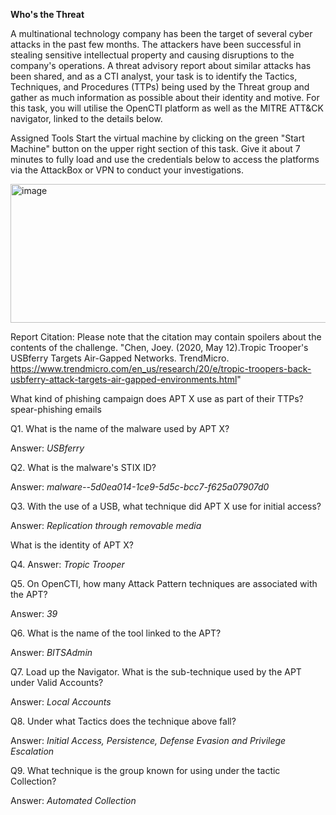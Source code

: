 **Who's the Threat**

A multinational technology company has been the target of several cyber attacks in the past few months. The attackers have been successful in stealing sensitive intellectual property and causing disruptions to the company's operations. A threat advisory report about similar attacks has been shared, and as a CTI analyst, your task is to identify the Tactics, Techniques, and Procedures (TTPs) being used by the Threat group and gather as much information as possible about their identity and motive. For this task, you will utilise the OpenCTI platform as well as the MITRE ATT&CK navigator, linked to the details below. 

Assigned Tools
Start the virtual machine by clicking on the green "Start Machine" button on the upper right section of this task. Give it about 7 minutes to fully load and use the credentials below to access the platforms via the AttackBox or VPN to conduct your investigations.

<img width="512" height="222" alt="image" src="https://github.com/user-attachments/assets/9caa6eb4-3f92-4eb9-8999-b287f850c2c5" />

Report Citation: Please note that the citation may contain spoilers about the contents of the challenge.
"Chen, Joey. (2020, May 12).Tropic Trooper's USBferry Targets Air-Gapped Networks. TrendMicro. https://www.trendmicro.com/en_us/research/20/e/tropic-troopers-back-usbferry-attack-targets-air-gapped-environments.html"

What kind of phishing campaign does APT X use as part of their TTPs?
spear-phishing emails


Q1. What is the name of the malware used by APT X?

Answer: _USBferry_


Q2. What is the malware's STIX ID?

Answer: _malware--5d0ea014-1ce9-5d5c-bcc7-f625a07907d0_


Q3. With the use of a USB, what technique did APT X use for initial access?

Answer: _Replication through removable media_


What is the identity of APT X? 

Q4. Answer: _Tropic Trooper_


Q5. On OpenCTI, how many Attack Pattern techniques are associated with the APT?

Answer: _39_


Q6. What is the name of the tool linked to the APT?

Answer: _BITSAdmin_


Q7. Load up the Navigator. What is the sub-technique used by the APT under Valid Accounts?

Answer: _Local Accounts_


Q8. Under what Tactics does the technique above fall?

Answer: _Initial Access, Persistence,  Defense Evasion and Privilege Escalation_



Q9. What technique is the group known for using under the tactic Collection?

Answer: _Automated Collection_
